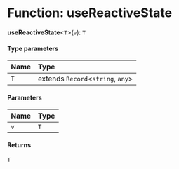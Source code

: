 # Function: useReactiveState

**useReactiveState**<`T`>(`v`): `T`

#### Type parameters

| Name | Type |
| :------ | :------ |
| `T` | extends `Record`<`string`, `any`> |

#### Parameters

| Name | Type |
| :------ | :------ |
| `v` | `T` | [`ReactiveState`](/auto-docs/reactive/classes/ReactiveState.md)<`T`> |

#### Returns

`T`
